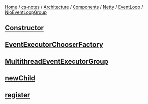 [Home](https://mengxianbin.github.io) /
[cs-notes](https://mengxianbin.github.io/cs-notes/site) /
[Architecture](https://mengxianbin.github.io/cs-notes/site/Architecture) /
[Components](https://mengxianbin.github.io/cs-notes/site/Architecture/Components) /
[Netty](https://mengxianbin.github.io/cs-notes/site/Architecture/Components/Netty) /
[EventLoop](https://mengxianbin.github.io/cs-notes/site/Architecture/Components/Netty/EventLoop) /
[NioEventLoopGroup](https://mengxianbin.github.io/cs-notes/site/Architecture/Components/Netty/EventLoop/NioEventLoopGroup)

## [Constructor](https://mengxianbin.github.io/cs-notes/site/Architecture/Components/Netty/EventLoop/NioEventLoopGroup/Constructor)

## [EventExecutorChooserFactory](https://mengxianbin.github.io/cs-notes/site/Architecture/Components/Netty/EventLoop/NioEventLoopGroup/EventExecutorChooserFactory)

## [MultithreadEventExecutorGroup](https://mengxianbin.github.io/cs-notes/site/Architecture/Components/Netty/EventLoop/NioEventLoopGroup/MultithreadEventExecutorGroup)

## [newChild](https://mengxianbin.github.io/cs-notes/site/Architecture/Components/Netty/EventLoop/NioEventLoopGroup/newChild)

## [register](https://mengxianbin.github.io/cs-notes/site/Architecture/Components/Netty/EventLoop/NioEventLoopGroup/register)
